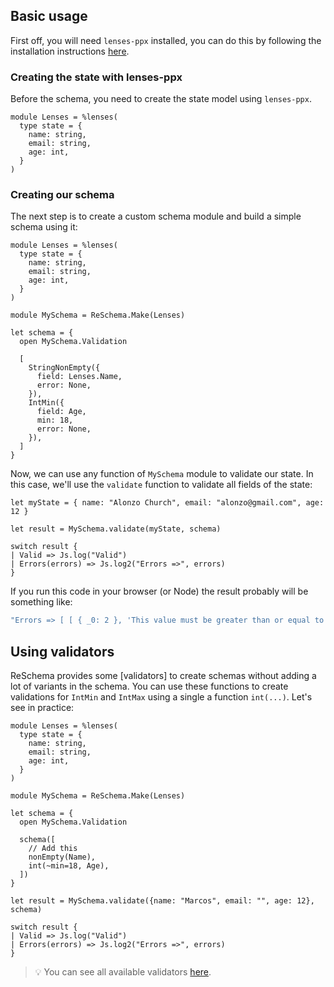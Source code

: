 ## Basic usage

First off, you will need `lenses-ppx` installed, you can do this by following the installation instructions [here](https://github.com/Astrocoders/lenses-ppx).

### Creating the state with lenses-ppx
Before the schema, you need to create the state model using `lenses-ppx`.

```rescript
module Lenses = %lenses(
  type state = {
    name: string,
    email: string,
    age: int,
  }
)
```

### Creating our schema

The next step is to create a custom schema module and build a simple schema using it:
```rescript
module Lenses = %lenses(
  type state = {
    name: string,
    email: string,
    age: int,
  }
)

module MySchema = ReSchema.Make(Lenses)

let schema = {
  open MySchema.Validation

  [
    StringNonEmpty({
      field: Lenses.Name,
      error: None,
    }),
    IntMin({
      field: Age,
      min: 18,
      error: None,
    }),
  ]
}
```
Now, we can use any function of `MySchema` module to validate our state. In this case, we'll use the `validate` function to validate all fields of the state:
```rescript
let myState = { name: "Alonzo Church", email: "alonzo@gmail.com", age: 12 }

let result = MySchema.validate(myState, schema)

switch result {
| Valid => Js.log("Valid")
| Errors(errors) => Js.log2("Errors =>", errors)
}
```
If you run this code in your browser (or Node) the result probably will be something like: 
```javascript
"Errors => [ [ { _0: 2 }, 'This value must be greater than or equal to 18' ] ]"
```

## Using validators
ReSchema provides some [validators] to create schemas without adding a lot of variants in the schema.
You can use these functions to create validations for `IntMin` and `IntMax` using a single a function `int(...)`. Let's see in practice:

```rescript
module Lenses = %lenses(
  type state = {
    name: string,
    email: string,
    age: int,
  }
)

module MySchema = ReSchema.Make(Lenses)

let schema = {
  open MySchema.Validation

  schema([
    // Add this
    nonEmpty(Name), 
    int(~min=18, Age),
  ])
}

let result = MySchema.validate({name: "Marcos", email: "", age: 12}, schema)

switch result {
| Valid => Js.log("Valid")
| Errors(errors) => Js.log2("Errors =>", errors)
}
```
> 💡 You can see all available validators [here](https://github.com/rescriptbr/reschema/blob/master/docs/2-api-reference.md#validators).
